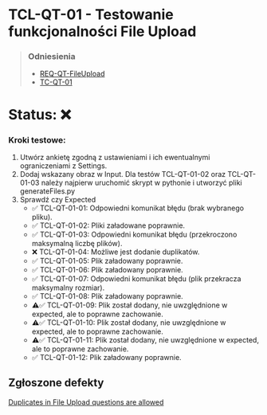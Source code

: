 # TCL-QT-01 - Testowanie funkcjonalności File Upload

>### Odniesienia
>- [REQ-QT-FileUpload](../../../requirements.md#req-qt-fileupload)
>- [TC-QT-01](../../high-level/question-types.md#tc-qt-01)

# Status: ❌

### Kroki testowe:
1. Utwórz ankietę zgodną z ustawieniami i ich ewentualnymi ograniczeniami z Settings.
2. Dodaj wskazany obraz w Input. Dla testów TCL-QT-01-02 oraz TCL-QT-01-03 należy najpierw uruchomić skrypt w pythonie i utworzyć pliki generateFiles.py
3. Sprawdź czy Expected
   - ✅ TCL-QT-01-01: Odpowiedni komunikat błędu (brak wybranego pliku).
   - ✅ TCL-QT-01-02: Pliki załadowane poprawnie.
   - ✅ TCL-QT-01-03: Odpowiedni komunikat błędu (przekroczono maksymalną liczbę plików).
   - ❌ TCL-QT-01-04: Możliwe jest dodanie duplikatów.
   - ✅ TCL-QT-01-05: Plik załadowany poprawnie.
   - ✅ TCL-QT-01-06: Plik załadowany poprawnie.
   - ✅ TCL-QT-01-07: Odpowiedni komunikat błędu (plik przekracza maksymalny rozmiar).
   - ✅ TCL-QT-01-08: Plik załadowany poprawnie.
   - ⚠️✅ TCL-QT-01-09: Plik został dodany, nie uwzględnione w expected, ale to poprawne zachowanie.
   - ⚠️✅ TCL-QT-01-10: Plik został dodany, nie uwzględnione w expected, ale to poprawne zachowanie. 
   - ⚠️✅ TCL-QT-01-11: Plik został dodany, nie uwzględnione w expected, ale to poprawne zachowanie.
   - ✅ TCL-QT-01-12: Plik załadowany poprawnie.

## Zgłoszone defekty
[Duplicates in File Upload questions are allowed](https://github.com/formbricks/formbricks/issues/4634)
